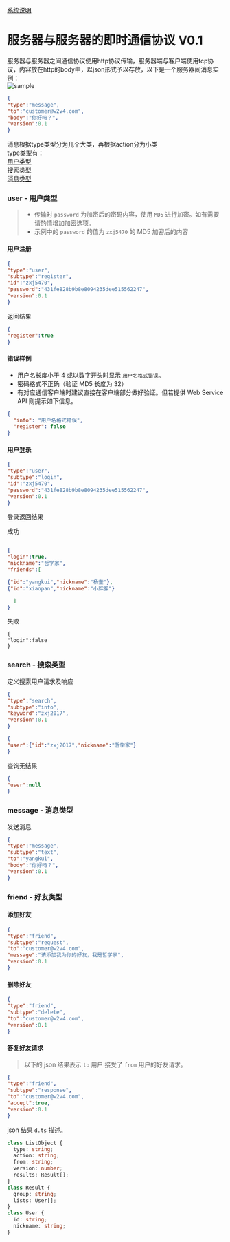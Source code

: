 [系统说明](SYSTEM.md)

# 服务器与服务器的即时通信协议 V0.1

服务器与服务器之间通信协议使用http协议传输，服务器端与客户端使用tcp协议，内容放在http的body中，以json形式予以存放，以下是一个服务器间消息实例：  
![sample](https://user-images.githubusercontent.com/5525436/42436872-f00af064-838d-11e8-8445-4f197b88508b.png)

```json
{
"type":"message",
"to":"customer@w2v4.com",
"body":"你好吗？",
"version":0.1
}
```
消息根据type类型分为几个大类，再根据action分为小类  
type类型有：  
[用户类型](#1)  
[搜索类型](#2)  
[消息类型](#3)

<h3 id=1> user - 用户类型</h3>  

> - 传输时 `password` 为加密后的密码内容，使用 `MD5` 进行加密。如有需要请酌情增加加密选项。  
> - 示例中的 `password` 的值为 `zxj5470` 的 MD5 加密后的内容

#### 用户注册
```json
{
"type":"user",
"subtype":"register",
"id":"zxj5470",
"password":"431fe828b9b8e8094235dee515562247",
"version":0.1
}
```
返回结果  
```json
{
"register":true
}
```

#### 错误样例  
- 用户名长度小于 4 或以数字开头时显示 `用户名格式错误`。
- 密码格式不正确（验证 MD5 长度为 32）
- 有对应通信客户端时建议直接在客户端部分做好验证。但若提供 Web Service API 则提示如下信息。  
```json
{
  "info": "用户名格式错误",
  "register": false
}
```

#### 用户登录
```json
{
"type":"user",
"subtype":"login",
"id":"zxj5470",
"password":"431fe828b9b8e8094235dee515562247",
"version":0.1
}
```
登录返回结果

成功  
```json

{
"login":true,
"nickname":"哲学家",
"friends":[

{"id":"yangkui","nickname":"杨奎"},
{"id":"xiaopan","nickname":"小胖胖"}

  ]
}

```

失败
```
{
"login":false
}
```

<h3 id=2> search - 搜索类型</h3>  

定义搜索用户请求及响应  
```json
{
"type":"search",
"subtype":"info",
"keyword":"zxj2017",
"version":0.1
}
```
```json
{
"user":{"id":"zxj2017","nickname":"哲学家"}
}
```
查询无结果
```json
{
"user":null
}
```
<h3 id=3> message - 消息类型</h3>  

发送消息
```json
{
"type":"message",
"subtype":"text",
"to":"yangkui",
"body":"你好吗？",
"version":0.1
}
```

### friend - 好友类型  
#### 添加好友  
```json
{
"type":"friend",
"subtype":"request",
"to":"customer@w2v4.com",
"message":"请添加我为你的好友，我是哲学家",
"version":0.1
}
```
#### 删除好友  
```json
{
"type":"friend",
"subtype":"delete",
"to":"customer@w2v4.com",
"version":0.1
}
```
#### 答复好友请求
> 以下的 json 结果表示 `to` 用户 接受了 `from` 用户的好友请求。
```json
{
"type":"friend",
"subtype":"response",
"to":"customer@w2v4.com",
"accept":true,
"version":0.1
}
```



json 结果 `d.ts` 描述。
```typescript
class ListObject {
  type: string;
  action: string;
  from: string;
  version: number;
  results: Result[];
}
class Result {
  group: string;
  lists: User[];
}
class User {
  id: string;
  nickname: string;
}
```
